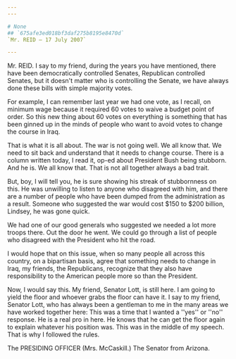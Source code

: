 ```yaml
---
---

# None
## `675afe3ed018bf3daf275b8195e8470d`
`Mr. REID — 17 July 2007`

---
```



Mr. REID. I say to my friend, during the years you have mentioned, 
there have been democratically controlled Senates, Republican 
controlled Senates, but it doesn't matter who is controlling the 
Senate, we have always done these bills with simple majority votes.

For example, I can remember last year we had one vote, as I recall, 
on minimum wage because it required 60 votes to waive a budget point of 
order. So this new thing about 60 votes on everything is something that 
has been ginned up in the minds of people who want to avoid votes to 
change the course in Iraq.

That is what it is all about. The war is not going well. We all know 
that. We need to sit back and understand that it needs to change 
course. There is a column written today, I read it, op-ed about 
President Bush being stubborn. And he is. We all know that. That is not 
all together always a bad trait.

But, boy, I will tell you, he is sure showing his streak of 
stubbornness on this. He was unwilling to listen to anyone who 
disagreed with him, and there are a number of people who have been 
dumped from the administration as a result. Someone who suggested the 
war would cost $150 to $200 billion, Lindsey, he was gone quick.

We had one of our good generals who suggested we needed a lot more 
troops there. Out the door he went. We could go through a list of 
people who disagreed with the President who hit the road.

I would hope that on this issue, when so many people all across this 
country, on a bipartisan basis, agree that something needs to change in 
Iraq, my friends, the Republicans, recognize that they also have 
responsibility to the American people more so than the President.

Now, I would say this. My friend, Senator Lott, is still here. I am 
going to yield the floor and whoever grabs the floor can have it. I say 
to my friend, Senator Lott, who has always been a gentleman to me in 
the many areas we have worked together here: This was a time that I 
wanted a ''yes'' or ''no'' response. He is a real pro in here. He knows 
that he can get the floor again to explain whatever his position was. 
This was in the middle of my speech. That is why I followed the rules.

The PRESIDING OFFICER (Mrs. McCaskill.) The Senator from Arizona.